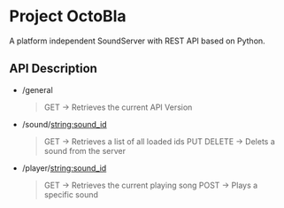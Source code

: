Project OctoBla
===============
A platform independent SoundServer with REST API based on Python.


API Description
-------------------
* /general
    > GET    -> Retrieves the current API Version
* /sound/<string:sound_id>
    > GET    -> Retrieves a list of all loaded ids
    > PUT
    > DELETE -> Delets a sound from the server
* /player/<string:sound_id>
    > GET    -> Retrieves the current playing song
    > POST   -> Plays a specific sound
